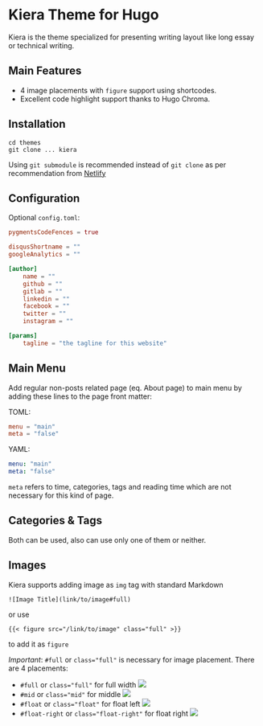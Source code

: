 # Kiera Theme for Hugo

Kiera is the theme specialized for presenting writing layout like long essay or technical writing.

## Main Features

* 4 image placements with ```figure``` support using shortcodes.
* Excellent code highlight support thanks to Hugo Chroma.

## Installation 

```console
cd themes
git clone ... kiera
```
Using ```git submodule``` is recommended instead of ```git clone``` as per recommendation from [Netlify](https://gohugo.io/hosting-and-deployment/hosting-on-netlify/#use-hugo-themes-with-netlify)

## Configuration

Optional ```config.toml```:

```toml
pygmentsCodeFences = true

disqusShortname = ""
googleAnalytics = ""

[author]
    name = ""
    github = ""
    gitlab = ""
    linkedin = ""
    facebook = ""
    twitter = ""
    instagram = ""

[params]
    tagline = "the tagline for this website"

```

## Main Menu

Add regular non-posts related page (eq. About page) to main menu by adding these lines to the page front matter:

TOML:
```toml
menu = "main"
meta = "false"
```
YAML:
```yml
menu: "main"
meta: "false"
```

```meta``` refers to time, categories, tags and reading time which are not necessary for this kind of page.

## Categories & Tags

Both can be used, also can use only one of them or neither.

## Images

Kiera supports adding image as ```img``` tag with standard Markdown

```![Image Title](link/to/image#full)```

or use 

```{{< figure src="/link/to/image" class="full" >}}```

to add it as ```figure```

*Important*: ```#full``` or ```class="full"``` is necessary for image placement. There are 4 placements:

* ```#full``` or ```class="full"``` for full width
![](screenshots/full.png)
* ```#mid``` or ```class="mid"``` for middle
![](screenshots/mid.png)
* ```#float``` or ```class="float"``` for float left
![](screenshots/float-left.png)
* ```#float-right``` or ```class="float-right"``` for float right
![](screenshots/float-right.png)


